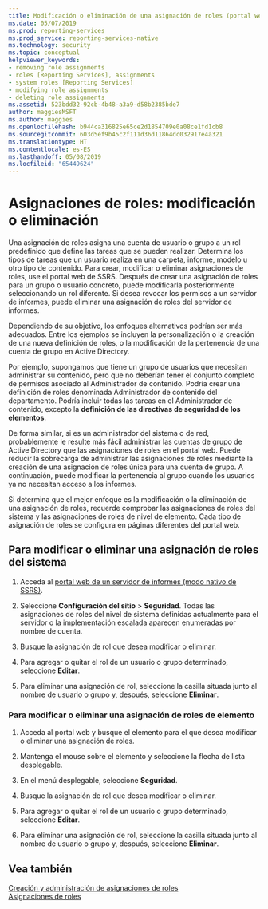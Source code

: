 ```yaml
---
title: Modificación o eliminación de una asignación de roles (portal web de SSRS) | Microsoft Docs
ms.date: 05/07/2019
ms.prod: reporting-services
ms.prod_service: reporting-services-native
ms.technology: security
ms.topic: conceptual
helpviewer_keywords:
- removing role assignments
- roles [Reporting Services], assignments
- system roles [Reporting Services]
- modifying role assignments
- deleting role assignments
ms.assetid: 523bdd32-92cb-4b48-a3a9-d58b2385bde7
author: maggiesMSFT
ms.author: maggies
ms.openlocfilehash: b944ca316825e65ce2d1854709e0a08ce1fd1cb8
ms.sourcegitcommit: 603d5ef9b45c2f111d36d11864dc032917e4a321
ms.translationtype: HT
ms.contentlocale: es-ES
ms.lasthandoff: 05/08/2019
ms.locfileid: "65449624"
---
```

# <a name="role-assignments---modify-or-delete"></a>Asignaciones de roles: modificación o eliminación

Una asignación de roles asigna una cuenta de usuario o grupo a un rol predefinido que define las tareas que se pueden realizar. Determina los tipos de tareas que un usuario realiza en una carpeta, informe, modelo u otro tipo de contenido. Para crear, modificar o eliminar asignaciones de roles, use el portal web de SSRS. Después de crear una asignación de roles para un grupo o usuario concreto, puede modificarla posteriormente seleccionando un rol diferente. Si desea revocar los permisos a un servidor de informes, puede eliminar una asignación de roles del servidor de informes.  

Dependiendo de su objetivo, los enfoques alternativos podrían ser más adecuados. Entre los ejemplos se incluyen la personalización o la creación de una nueva definición de roles, o la modificación de la pertenencia de una cuenta de grupo en Active Directory.  

Por ejemplo, supongamos que tiene un grupo de usuarios que necesitan administrar su contenido, pero que no deberían tener el conjunto completo de permisos asociado al Administrador de contenido. Podría crear una definición de roles denominada Administrador de contenido del departamento. Podría incluir todas las tareas en el Administrador de contenido, excepto la **definición de las directivas de seguridad de los elementos**.

De forma similar, si es un administrador del sistema o de red, probablemente le resulte más fácil administrar las cuentas de grupo de Active Directory que las asignaciones de roles en el portal web. Puede reducir la sobrecarga de administrar las asignaciones de roles mediante la creación de una asignación de roles única para una cuenta de grupo. A continuación, puede modificar la pertenencia al grupo cuando los usuarios ya no necesitan acceso a los informes.
  
 Si determina que el mejor enfoque es la modificación o la eliminación de una asignación de roles, recuerde comprobar las asignaciones de roles del sistema y las asignaciones de roles de nivel de elemento. Cada tipo de asignación de roles se configura en páginas diferentes del portal web.
  
## <a name="to-modify-or-delete-a-system-role-assignment"></a>Para modificar o eliminar una asignación de roles del sistema
  
1. Acceda al [portal web de un servidor de informes &#40;modo nativo de SSRS&#41;](../../reporting-services/web-portal-ssrs-native-mode.md).

2. Seleccione **Configuración del sitio** > **Seguridad**. Todas las asignaciones de roles del nivel de sistema definidas actualmente para el servidor o la implementación escalada aparecen enumeradas por nombre de cuenta.

3. Busque la asignación de rol que desea modificar o eliminar.

4. Para agregar o quitar el rol de un usuario o grupo determinado, seleccione **Editar**.

5. Para eliminar una asignación de rol, seleccione la casilla situada junto al nombre de usuario o grupo y, después, seleccione **Eliminar**.

### <a name="to-modify-or-delete-an-item-role-assignment"></a>Para modificar o eliminar una asignación de roles de elemento

1. Acceda al portal web y busque el elemento para el que desea modificar o eliminar una asignación de roles.

2. Mantenga el mouse sobre el elemento y seleccione la flecha de lista desplegable.

3. En el menú desplegable, seleccione **Seguridad**.

4. Busque la asignación de rol que desea modificar o eliminar.

5. Para agregar o quitar el rol de un usuario o grupo determinado, seleccione **Editar**.

6. Para eliminar una asignación de rol, seleccione la casilla situada junto al nombre de usuario o grupo y, después, seleccione **Eliminar**.

## <a name="see-also"></a>Vea también

[Creación y administración de asignaciones de roles](../../reporting-services/security/create-and-manage-role-assignments.md)  
[Asignaciones de roles](../../reporting-services/security/role-assignments.md)  
